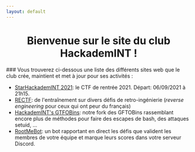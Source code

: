 ```yaml
---
layout: default
---
```


<h1 align="center"><b>Bienvenue sur le site du club<br/>HackademINT !</b></h1>
### Vous trouverez ci-dessous une liste des différents sites web que le club crée, maintient et met à jour pour ses activités :

* [StarHackademINT 2021](https://star2021.hackademint.org/): le CTF de rentrée 2021. Départ: 06/09/2021 à 21h15.
* [RECTF](https://reverse.hackademint.org/): de l'entraînement sur divers défis de retro-ingénierie (*reverse engineering* pour ceux qui ont peur du français)
* [HackademINT's GTFOBins](https://gtfo.hackademint.org/): notre fork des GFTOBins rassemblant encore plus de méthodes pour faire des escapes de bash, des attaques setuid, ...
* [RootMeBot](https://github.com/Slowerzs/RootMeBotV2): un bot rapportant en direct les défis que valident les membres de votre équipe et marque leurs scores dans votre serveur Discord.
